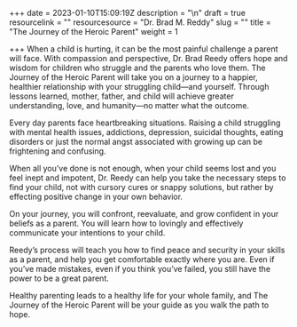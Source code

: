+++
date = 2023-01-10T15:09:19Z
description = "\n"
draft = true
resourcelink = ""
resourcesource = "Dr. Brad M. Reddy"
slug = ""
title = "The Journey of the Heroic Parent"
weight = 1

+++
When a child is hurting, it can be the most painful challenge a parent will face. With compassion and perspective, Dr. Brad Reedy offers hope and wisdom for children who struggle and the parents who love them. The Journey of the Heroic Parent will take you on a journey to a happier, healthier relationship with your struggling child—and yourself. Through lessons learned, mother, father, and child will achieve greater understanding, love, and humanity—no matter what the outcome.

Every day parents face heartbreaking situations. Raising a child struggling with mental health issues, addictions, depression, suicidal thoughts, eating disorders or just the normal angst associated with growing up can be frightening and confusing.

When all you’ve done is not enough, when your child seems lost and you feel inept and impotent, Dr. Reedy can help you take the necessary steps to find your child, not with cursory cures or snappy solutions, but rather by effecting positive change in your own behavior.

On your journey, you will confront, reevaluate, and grow confident in your beliefs as a parent. You will learn how to lovingly and effectively communicate your intentions to your child.

Reedy’s process will teach you how to find peace and security in your skills as a parent, and help you get comfortable exactly where you are. Even if you’ve made mistakes, even if you think you’ve failed, you still have the power to be a great parent.

Healthy parenting leads to a healthy life for your whole family, and The Journey of the Heroic Parent will be your guide as you walk the path to hope.